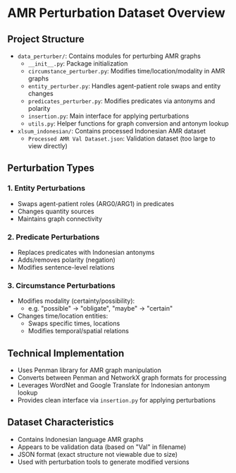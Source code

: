 # AMR Perturbation Dataset Overview

## Project Structure
- `data_perturber/`: Contains modules for perturbing AMR graphs
  - `__init__.py`: Package initialization
  - `circumstance_perturber.py`: Modifies time/location/modality in AMR graphs
  - `entity_perturber.py`: Handles agent-patient role swaps and entity changes
  - `predicates_perturber.py`: Modifies predicates via antonyms and polarity
  - `insertion.py`: Main interface for applying perturbations
  - `utils.py`: Helper functions for graph conversion and antonym lookup
- `xlsum_indonesian/`: Contains processed Indonesian AMR dataset
  - `Processed AMR Val Dataset.json`: Validation dataset (too large to view directly)

## Perturbation Types

### 1. Entity Perturbations
- Swaps agent-patient roles (ARG0/ARG1) in predicates
- Changes quantity sources
- Maintains graph connectivity

### 2. Predicate Perturbations
- Replaces predicates with Indonesian antonyms
- Adds/removes polarity (negation)
- Modifies sentence-level relations

### 3. Circumstance Perturbations
- Modifies modality (certainty/possibility):
  - e.g. "possible" → "obligate", "maybe" → "certain"
- Changes time/location entities:
  - Swaps specific times, locations
  - Modifies temporal/spatial relations

## Technical Implementation
- Uses Penman library for AMR graph manipulation
- Converts between Penman and NetworkX graph formats for processing
- Leverages WordNet and Google Translate for Indonesian antonym lookup
- Provides clean interface via `insertion.py` for applying perturbations

## Dataset Characteristics
- Contains Indonesian language AMR graphs
- Appears to be validation data (based on "Val" in filename)
- JSON format (exact structure not viewable due to size)
- Used with perturbation tools to generate modified versions
